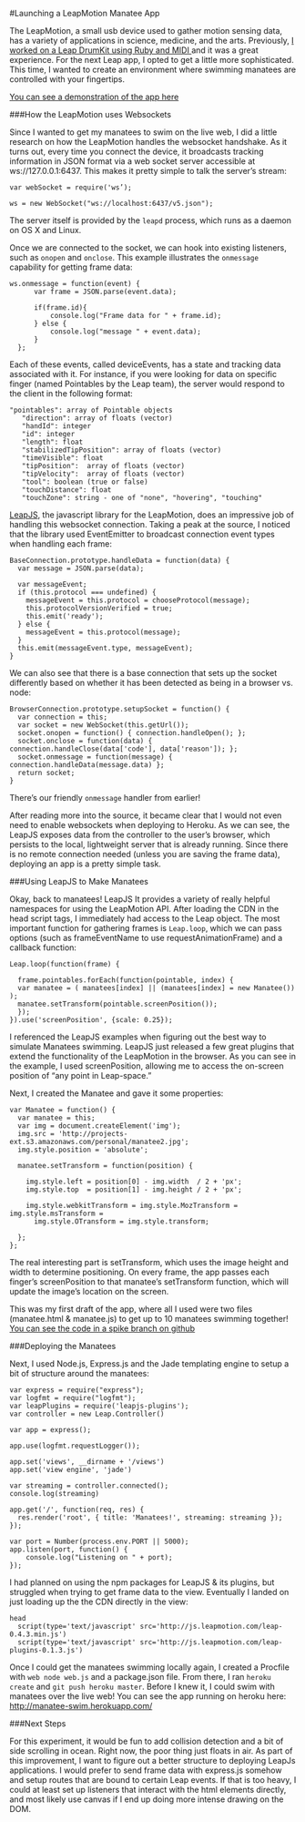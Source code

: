 #Launching a LeapMotion Manatee App

The LeapMotion, a small usb device used to gather motion sensing data, has a variety of applications in science, medicine, and the arts. Previously, [ I worked on a Leap DrumKit using Ruby and MIDI ](http://blog.carbonfive.com/2014/03/20/building-a-leapmotion-drumset-in-ruby/) and it was a great experience. For the next Leap app, I opted to get a little more sophisticated. This time, I wanted to create an environment where swimming manatees are controlled with your fingertips. 

[You can see a demonstration of the app here](http://youtu.be/fqeAbv8ZQAI)

###How the LeapMotion uses Websockets

Since I wanted to get my manatees to swim on the live web, I did a little research on how the LeapMotion handles the websocket handshake. As it turns out, every time you connect the device, it broadcasts tracking information in JSON format via a web socket server accessible at ws://127.0.0.1:6437. This makes it pretty simple to talk the server’s stream:

````
var webSocket = require('ws’);

ws = new WebSocket("ws://localhost:6437/v5.json");

````

The server itself is provided by the `leapd` process, which runs as a daemon on OS X and Linux.

Once we are connected to the socket, we can hook into existing listeners, such as `onopen` and `onclose`. This example illustrates the `onmessage` capability for getting frame data:

````
ws.onmessage = function(event) {
      var frame = JSON.parse(event.data);

      if(frame.id){
          console.log("Frame data for " + frame.id);
      } else {
          console.log("message " + event.data);
      }
  };
````

Each of these events, called deviceEvents, has a state and tracking data associated with it. For instance, if you were looking for data on specific finger (named Pointables by the Leap team), the server would respond to the client in the following format:

````
"pointables": array of Pointable objects
   "direction": array of floats (vector)
   "handId": integer
   "id": integer
   "length": float
   "stabilizedTipPosition": array of floats (vector)
   "timeVisible": float
   "tipPosition":  array of floats (vector)
   "tipVelocity":  array of floats (vector)
   "tool": boolean (true or false)
   "touchDistance": float
   "touchZone": string - one of "none", "hovering", "touching"
````

[LeapJS](https://developer.leapmotion.com/leapjs/welcome), the javascript library for the LeapMotion, does an impressive job of handling this websocket connection. Taking a peak at the source, I noticed that the library used EventEmitter to broadcast connection event types when handling each frame:

````
BaseConnection.prototype.handleData = function(data) {
  var message = JSON.parse(data);

  var messageEvent;
  if (this.protocol === undefined) {
    messageEvent = this.protocol = chooseProtocol(message);
    this.protocolVersionVerified = true;
    this.emit('ready');
  } else {
    messageEvent = this.protocol(message);
  }
  this.emit(messageEvent.type, messageEvent);
}
````

We can also see that there is a base connection that sets up the socket differently based on whether it has been detected as being in a browser vs. node:

````
BrowserConnection.prototype.setupSocket = function() {
  var connection = this;
  var socket = new WebSocket(this.getUrl());
  socket.onopen = function() { connection.handleOpen(); };
  socket.onclose = function(data) { connection.handleClose(data['code'], data['reason']); };
  socket.onmessage = function(message) { connection.handleData(message.data) };
  return socket;
}
````

There’s our friendly `onmessage` handler from earlier!

After reading more into the source, it became clear that I would not even need to enable websockets when deploying to Heroku. As we can see, the LeapJS exposes data from the controller to the user’s browser, which persists to the local, lightweight server that is already running. Since there is no remote connection needed (unless you are saving the frame data), deploying an app is a pretty simple task. 

###Using LeapJS to Make Manatees

Okay, back to manatees! LeapJS It provides a variety of really helpful namespaces for using the LeapMotion API. After loading the CDN in the head script tags, I immediately had access to the Leap object. The most important function for gathering frames is `Leap.loop`, which we can pass options (such as frameEventName to use requestAnimationFrame) and a callback function:


````
Leap.loop(function(frame) {

  frame.pointables.forEach(function(pointable, index) {
  var manatee = ( manatees[index] || (manatees[index] = new Manatee()) );
  manatee.setTransform(pointable.screenPosition());
  });
}).use('screenPosition', {scale: 0.25});
````

I referenced the LeapJS examples when figuring out the best way to simulate Manatees swimming. LeapJS just released a few great plugins that extend the functionality of the LeapMotion in the browser. As you can see in the example, I used screenPosition, allowing me to access the on-screen position of “any point in Leap-space.”

Next, I created the Manatee and gave it some properties:

````
var Manatee = function() {
  var manatee = this;
  var img = document.createElement('img');
  img.src = 'http://projects-ext.s3.amazonaws.com/personal/manatee2.jpg';
  img.style.position = 'absolute';

  manatee.setTransform = function(position) {

    img.style.left = position[0] - img.width  / 2 + 'px';
    img.style.top  = position[1] - img.height / 2 + 'px';

    img.style.webkitTransform = img.style.MozTransform = img.style.msTransform =
      img.style.OTransform = img.style.transform;

  };
};
````

The real interesting part is setTransform, which uses the image height and width to determine positioning. On every frame, the app passes each finger’s screenPosition to that manatee’s setTransform function, which will update the image’s location on the screen.

This was my first draft of the app, where all I used were two files (manatee.html & manatee.js) to get up to 10 manatees swimming together! [You can see the code in a spike branch on github](https://github.com/bomatson/manatee/tree/spike/minimalist)

###Deploying the Manatees

Next, I used Node.js, Express.js and the Jade templating engine to setup a bit of structure around the manatees:

````
var express = require("express");
var logfmt = require("logfmt");
var leapPlugins = require('leapjs-plugins');
var controller = new Leap.Controller()

var app = express();

app.use(logfmt.requestLogger());

app.set('views', __dirname + '/views')
app.set('view engine', 'jade')

var streaming = controller.connected();
console.log(streaming)

app.get('/', function(req, res) {
  res.render('root', { title: 'Manatees!', streaming: streaming });
});

var port = Number(process.env.PORT || 5000);
app.listen(port, function() {
    console.log("Listening on " + port);
});
````

I had planned on using the npm packages for LeapJS & its plugins, but struggled when trying to get frame data to the view. Eventually I landed on just loading up the the CDN directly in the view:

````
head
  script(type='text/javascript' src='http://js.leapmotion.com/leap-0.4.3.min.js')
  script(type='text/javascript' src='http://js.leapmotion.com/leap-plugins-0.1.3.js')
````

Once I could get the manatees swimming locally again, I created a Procfile with `web node web.js` and a package.json file. From there, I ran `heroku create` and `git push heroku master`. Before I knew it, I could swim with manatees over the live web! You can see the app running on heroku here: http://manatee-swim.herokuapp.com/

###Next Steps

For this experiment, it would be fun to add collision detection and a bit of side scrolling in ocean. Right now, the poor thing just floats in air. As part of this improvement, I want to figure out a better structure to deploying LeapJs applications. I would prefer to send frame data with express.js somehow and setup routes that are bound to certain Leap events. If that is too heavy, I could at least set up listeners that interact with the html elements directly, and most likely use canvas if I end up doing more intense drawing on the DOM. 
